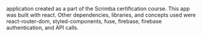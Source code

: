 application created as a part of the Scrimba certification course. 
This app was built with react. Other dependencies, libraries, and concepts used were react-router-dom, styled-components, fuse, firebase, firebase authentication, and API calls. 
